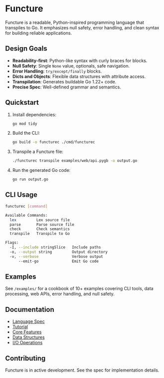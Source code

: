 # Functure

Functure is a readable, Python-inspired programming language that transpiles to Go. It emphasizes null safety, error handling, and clean syntax for building reliable applications.

## Design Goals

- **Readability-first**: Python-like syntax with curly braces for blocks.
- **Null Safety**: Single `None` value, optionals, safe navigation.
- **Error Handling**: `try/except/finally` blocks.
- **Dicts and Objects**: Flexible data structures with attribute access.
- **Transpilation**: Generates buildable Go 1.22+ code.
- **Precise Spec**: Well-defined grammar and semantics.

## Quickstart

1. Install dependencies:
   ```sh
   go mod tidy
   ```

2. Build the CLI:
   ```sh
   go build -o functurec ./cmd/functurec
   ```

3. Transpile a Functure file:
   ```sh
   ./functurec transpile examples/web/api.pygb -o output.go
   ```

4. Run the generated Go code:
   ```sh
   go run output.go
   ```

## CLI Usage

```sh
functurec [command]

Available Commands:
  lex         Lex source file
  parse       Parse source file
  check       Check semantics
  transpile   Transpile to Go

Flags:
  -I, --include stringSlice   Include paths
  -o, --output string         Output directory
  -v, --verbose               Verbose output
      --emit-go               Emit Go code
```

## Examples

See `/examples/` for a cookbook of 10+ examples covering CLI tools, data processing, web APIs, error handling, and null safety.

## Documentation

- [Language Spec](/docs/spec.md)
- [Tutorial](/docs/tutorial.md)
- [Core Features](/docs/core.md)
- [Data Structures](/docs/data.md)
- [I/O Operations](/docs/io.md)

## Contributing

Functure is in active development. See the spec for implementation details.
